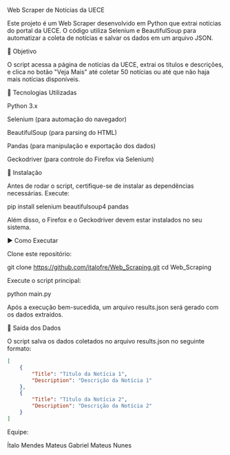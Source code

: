 Web Scraper de Notícias da UECE

Este projeto é um Web Scraper desenvolvido em Python que extrai notícias do portal da UECE.
O código utiliza Selenium e BeautifulSoup para automatizar a coleta de notícias e salvar os dados em um arquivo JSON.

📌 Objetivo

O script acessa a página de notícias da UECE, extrai os títulos e descrições, e clica no botão "Veja Mais" até coletar 50 notícias ou até que não haja mais notícias disponíveis.

🚀 Tecnologias Utilizadas

Python 3.x

Selenium (para automação do navegador)

BeautifulSoup (para parsing do HTML)

Pandas (para manipulação e exportação dos dados)

Geckodriver (para controle do Firefox via Selenium)

📂 Instalação

Antes de rodar o script, certifique-se de instalar as dependências necessárias. Execute:

pip install selenium beautifulsoup4 pandas

Além disso, o Firefox e o Geckodriver devem estar instalados no seu sistema.

▶️ Como Executar

Clone este repositório:

git clone https://github.com/italofre/Web_Scraping.git
cd Web_Scraping

Execute o script principal:

python main.py

Após a execução bem-sucedida, um arquivo results.json será gerado com os dados extraídos.

📑 Saída dos Dados

O script salva os dados coletados no arquivo results.json no seguinte formato:

```JSON
[
    {
        "Title": "Título da Notícia 1",
        "Description": "Descrição da Notícia 1"
    },
    {
        "Title": "Título da Notícia 2",
        "Description": "Descrição da Notícia 2"
    }
]
```

Equipe:

  Ítalo Mendes
  Mateus Gabriel
  Mateus Nunes